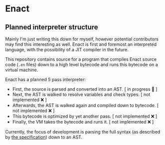 # Enact
## Planned interpreter structure

Mainly I'm just writing this down for myself, however potential contributors may find this interesting as well.
Enact is first and foremost an interpreted language, with the possibility of a JIT compiler in the future.

This repository contains source for a program that compiles Enact source code (`.en` files) down to a high level bytecode and runs 
this bytecode on a virtual machine.

Enact has a planned 5 pass interpreter:
- First, the source is parsed and converted into an AST. \[ in progress 🚧 \]
- Next, the AST is walked to resolve variables and check types. \[ not implemented ❌ \]
- Afterwards, the AST is walked again and compiled down to bytecode. \[ not implemented ❌ \]
- This bytecode is optimized by yet another pass. \[ not implemented ❌ \]
- Finally, the VM takes the bytecode and runs it. \[ not implemented ❌ \]

Currently, the focus of development is parsing the full syntax (as described by 
[the specification](https://github.com/enact-lang/spec)) down to an AST.
